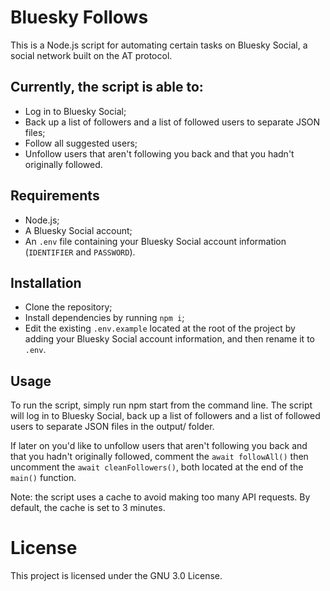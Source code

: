 # Bluesky Follows
This is a Node.js script for automating certain tasks on Bluesky Social, a social network built on the AT protocol.

## Currently, the script is able to:
- Log in to Bluesky Social;
- Back up a list of followers and a list of followed users to separate JSON files;
- Follow all suggested users;
- Unfollow users that aren't following you back and that you hadn't originally followed.

## Requirements
- Node.js;
- A Bluesky Social account;
- An `.env` file containing your Bluesky Social account information (`IDENTIFIER` and `PASSWORD`).

## Installation
- Clone the repository;
- Install dependencies by running `npm i`;
- Edit the existing `.env.example` located at the root of the project by adding your Bluesky Social account information, and then rename it to `.env`.

## Usage
To run the script, simply run npm start from the command line. The script will log in to Bluesky Social, back up a list of followers and a list of followed users to separate JSON files in the output/ folder.

If later on you'd like to unfollow users that aren't following you back and that you hadn't originally followed, comment the `await followAll()` then uncomment the `await cleanFollowers()`, both located at the end of the `main()` function.

Note: the script uses a cache to avoid making too many API requests. By default, the cache is set to 3 minutes.

# License
This project is licensed under the GNU 3.0 License.
